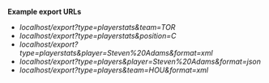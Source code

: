 **Example export URLs**
- _localhost/export?type=playerstats&team=TOR_
- _localhost/export?type=playerstats&position=C_
- _localhost/export?type=playerstats&player=Steven%20Adams&format=xml_
- _localhost/export?type=players&player=Steven%20Adams&format=json_
- _localhost/export?type=players&team=HOU&format=xml_
